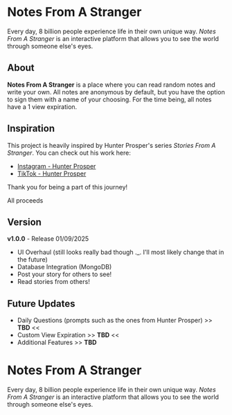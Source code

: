 # Notes From A Stranger

Every day, 8 billion people experience life in their own unique way. _Notes From A Stranger_ is an interactive platform that allows you to see the world through someone else's eyes.

## About

**Notes From A Stranger** is a place where you can read random notes and write your own. All notes are anonymous by default, but you have the option to sign them with a name of your choosing. For the time being, all notes have a 1 view expiration.

## Inspiration

This project is heavily inspired by Hunter Prosper's series _Stories From A Stranger_. You can check out his work here:
- [Instagram - Hunter Prosper](https://www.instagram.com/hunter_prosper/?hl=en)
- [TikTok - Hunter Prosper](https://www.tiktok.com/@hunterprosper?lang=en)

Thank you for being a part of this journey!

 All proceeds

## Version

**v1.0.0** - Release 01/09/2025
- UI Overhaul (still looks really bad though ._. I'll most likely change that in the future)
- Database Integration (MongoDB)
- Post your story for others to see!
- Read stories from others!

## Future Updates
- Daily Questions (prompts such as the ones from Hunter Prosper) >> **TBD** <<
- Custom View Expiration >> **TBD** <<
- Additional Features >> **TBD**


# Notes From A Stranger

Every day, 8 billion people experience life in their own unique way. _Notes From A Stranger_ is an interactive platform that allows you to see the world through someone else's eyes.
